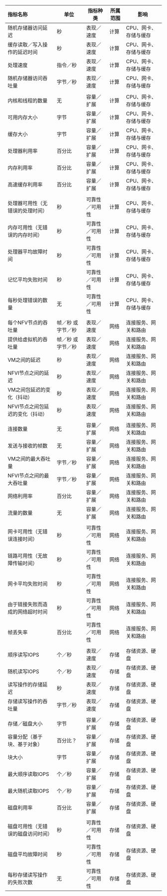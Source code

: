 | 指标名称 | 单位 | 指标种类 | 所属范围 | 影响 |
|:---|---|---|---|---|
|随机存储器访问延迟|秒|表现／速度|计算|CPU、网卡、存储与缓存|
|缓存读取／写入操作的延迟时间|秒|表现／速度|计算|CPU、网卡、存储与缓存|
|处理速度|指令／秒|表现／速度|计算|CPU、网卡、存储与缓存|
|随机存储器访问吞吐量|字节／秒|表现／速度|计算|CPU、网卡、存储与缓存|
||||||
|内核和线程的数量|无|容量／扩展|计算|CPU、网卡、存储与缓存|
|可用内存大小|字节|容量／扩展|计算|CPU、网卡、存储与缓存|
|缓存大小|字节|容量／扩展|计算|CPU、网卡、存储与缓存|
|处理器利用率|百分比|容量／扩展|计算|CPU、网卡、存储与缓存|
|内存利用率|百分比|容量／扩展|计算|CPU、网卡、存储与缓存|
|高速缓存利用率|百分比|容量／扩展|计算|CPU、网卡、存储与缓存|
||||||
|处理器可用性（无错误的处理时间）|秒|可靠性／可用性|计算|CPU、网卡、存储与缓存|
|内存可用性（无错误的内存时间）|秒|可靠性／可用性|计算|CPU、网卡、存储与缓存|
|处理器平均故障时间|秒|可靠性／可用性|计算|CPU、网卡、存储与缓存|
|记忆平均失败时间|秒|可靠性／可用性|计算|CPU、网卡、存储与缓存|
|每秒处理错误的数量|无|可靠性／可用性|计算|CPU、网卡、存储与缓存|
||||||
|每个NFV节点的吞吐量|帧／秒 或 字节／秒|表现／速度|网络|连接服务、网关和路由|
|提供给虚拟机的吞吐量|帧／秒 或 字节／秒|表现／速度|网络|连接服务、网关和路由|
|VM之间的延迟|秒|表现／速度|网络|连接服务、网关和路由|
|NFVI节点之间的延迟|秒|表现／速度|网络|连接服务、网关和路由|
|VM之间包延迟的变化（抖动）|秒|表现／速度|网络|连接服务、网关和路由|
|NFVI节点之间包延迟的变化（抖动）|秒|表现／速度|网络|连接服务、网关和路由|
||||||
|连接数量|无|容量／扩展|网络|连接服务、网关和路由|
|发送与接收的帧数|无|容量／扩展|网络|连接服务、网关和路由|
|VM之间的最大吞吐量|字节／秒|容量／扩展|网络|连接服务、网关和路由|
|NFVI节点之间的最大吞吐量|字节／秒|容量／扩展|网络|连接服务、网关和路由|
|网络利用率|百分比|容量／扩展|网络|连接服务、网关和路由|
|流量的数量|无|容量／扩展|网络|连接服务、网关和路由|
||||||
|网卡可用性（无错误连接时间）|秒|可靠性／可用性|网络|连接服务、网关和路由|
|链路可用性（无故障传输时间）|秒|可靠性／可用性|网络|连接服务、网关和路由|
|网卡平均失败时间|秒|可靠性／可用性|网络|连接服务、网关和路由|
|由于链接失败而造成的网络超时时间|秒|可靠性／可用性|网络|连接服务、网关和路由|
|帧丢失率|百分比|可靠性／可用性|网络|连接服务、网关和路由|
||||||
|顺序读写IOPS|个／秒|表现／速度|存储|存储资源、硬盘|
|随机读写IOPS|个／秒|表现／速度|存储|存储资源、硬盘|
|读写操作的存储延迟|秒|表现／速度|存储|存储资源、硬盘|
|存储读写操作的吞吐量|字节／秒|表现／速度|存储|存储资源、硬盘|
||||||
|存储／磁盘大小|字节|容量／扩展|存储|存储资源、硬盘|
|容量分配（基于块、基于对象）|百分比？|容量／扩展|存储|存储资源、硬盘|
|块大小|字节|容量／扩展|存储|存储资源、硬盘|
|最大顺序读取IOPS|个／秒|容量／扩展|存储|存储资源、硬盘|
|最大随机读取IOPS|个／秒|容量／扩展|存储|存储资源、硬盘|
|磁盘利用率|百分比|容量／扩展|存储|存储资源、硬盘|
||||||
|磁盘可用性（无错误的磁盘访问时间）|秒|可靠性／可用性|存储|存储资源、硬盘|
|磁盘平均故障时间|秒|可靠性／可用性|存储|存储资源、硬盘|
|每秒存储读写操作的失败次数|无|可靠性／可用性|存储|存储资源、硬盘|

